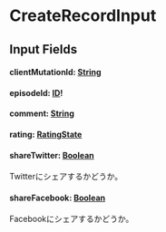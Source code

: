 # CreateRecordInput

## Input Fields

#### clientMutationId: [String](/api/graphql/scalars/string.md)

#### episodeId: [ID](/api/graphql/scalars/id.md)!

#### comment: [String](/api/graphql/scalars/string.md)

#### rating: [RatingState](/api/graphql/enums/rating-state.md)

#### shareTwitter: [Boolean](/api/graphql/scalars/boolean.md)

Twitterにシェアするかどうか。

#### shareFacebook: [Boolean](/api/graphql/scalars/boolean.md)

Facebookにシェアするかどうか。
